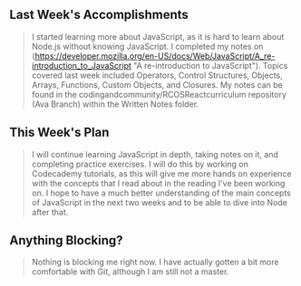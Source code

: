 ## Last Week's Accomplishments

> I started learning more about JavaScript, as it is hard to learn about Node.js without knowing JavaScript.
> I completed my notes on (https://developer.mozilla.org/en-US/docs/Web/JavaScript/A_re-introduction_to_JavaScript "A re-introduction to JavaScript").
> Topics covered last week included Operators, Control Structures, Objects, Arrays, Functions, Custom Objects, and Closures.
> My notes can be found in the codingandcommunity/RCOSReactcurriculum repository (Ava Branch) within the Written Notes folder.

## This Week's Plan

> I will continue learning JavaScript in depth, taking notes on it, and completing practice exercises.
> I will do this by working on Codecademy tutorials, as this will give me more hands on experience with the concepts that I read about in the reading I've been working on.
> I hope to have a much better understanding of the main concepts of JavaScript in the next two weeks and to be able to dive into Node after that.

## Anything Blocking?

> Nothing is blocking me right now.  I have actually gotten a bit more comfortable with Git, although I am still not a master.

